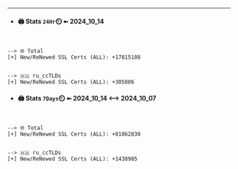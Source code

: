 

---
- #### 🖨️ **Stats** `24Hr`⏲️ ➼ 2024_10_14
```console


--> 🌐 Total
[+] New/ReNewed SSL Certs (ALL): +17815108


--> 🇷🇺 ru_ccTLDs
[+] New/ReNewed SSL Certs (ALL): +305806

```

- #### 🖨️ **Stats** `7Days`⏲️ ➼ 2024_10_14 <--> 2024_10_07
```console


--> 🌐 Total
[+] New/ReNewed SSL Certs (ALL): +81862830


--> 🇷🇺 ru_ccTLDs
[+] New/ReNewed SSL Certs (ALL): +1438985

```

